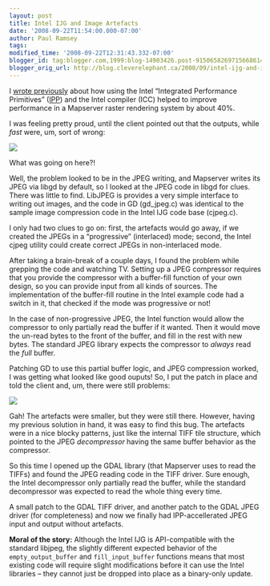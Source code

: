 ```yaml
---
layout: post
title: Intel IJG and Image Artefacts
date: '2008-09-22T11:54:00.000-07:00'
author: Paul Ramsey
tags: 
modified_time: '2008-09-22T12:31:43.332-07:00'
blogger_id: tag:blogger.com,1999:blog-14903426.post-9150658269715668614
blogger_orig_url: http://blog.cleverelephant.ca/2008/09/intel-ijg-and-image-artefacts.html
---
```


I [wrote previously](http://blog.cleverelephant.ca/2008/08/optimize-optimize-optimize.html) about how using the Intel &ldquo;Integrated Performance Primitives&rdquo; ([IPP](http://www.intel.com/cd/software/products/asmo-na/eng/302910.htm)) and the Intel compiler (ICC) helped to improve performance in a Mapserver raster rendering system by about 40%.

I was feeling pretty proud, until the client pointed out that the outputs, while *fast* were, um, sort of wrong:

[<img src="http://www.cleverelephant.ca/ipp_err_gd_sm.jpg">](http://www.cleverelephant.ca/ipp_err_gd.jpg)

What was going on here?!

Well, the problem looked to be in the JPEG writing, and Mapserver writes its JPEG via libgd by default, so I looked at the JPEG code in libgd for clues. There was little to find. LibJPEG is provides a very simple interface to writing out images, and the code in GD (gd_jpeg.c) was identical to the sample image compression code in the Intel IJG code base (cjpeg.c).

I only had two clues to go on: first, the artefacts would go away, if we created the JPEGs in a &ldquo;progressive&rdquo; (interlaced) mode; second, the Intel cjpeg utility could create correct JPEGs in non-interlaced mode. 

After taking a brain-break of a couple days, I found the problem while grepping the code and watching TV. Setting up a JPEG compressor requires that you provide the compressor with a buffer-fill function of your own design, so you can provide input from all kinds of sources. The implementation of the buffer-fill routine in the Intel example code had a switch in it, that checked if the mode was progressive or not!

In the case of non-progressive JPEG, the Intel function would allow the compressor to only partially read the buffer if it wanted. Then it would move the un-read bytes to the front of the buffer, and fill in the rest with new bytes. The standard JPEG library expects the compressor to *always* read the *full* buffer.

Patching GD to use this partial buffer logic, and JPEG compression worked, I was getting what looked like good ouputs! So, I put the patch in place and told the client and, um, there were still problems:

[<img src="http://www.cleverelephant.ca/ipp_err_gdal_sm.jpg">](http://www.cleverelephant.ca/ipp_err_gdal.jpg)

Gah! The artefacts were smaller, but they were still there. However, having my previous solution in hand, it was easy to find this bug. The artefacts were in a nice blocky patterns, just like the internal TIFF tile structure, which pointed to the JPEG *decompressor* having the same buffer behavior as the compressor.

So this time I opened up the GDAL library (that Mapserver uses to read the TIFFs) and found the JPEG reading code in the TIFF driver. Sure enough, the Intel decompressor only partially read the buffer, while the standard decompressor was expected to read the whole thing every time.  

A small patch to the GDAL TIFF driver, and another patch to the GDAL JPEG driver (for completeness) and now we finally had IPP-accellerated JPEG input and output without artefacts.

**Moral of the story:** Although the Intel IJG is API-compatible with the standard libjpeg, the slightly different expected behavior of the <code>empty_output_buffer</code> and <code>fill_input_buffer</code> functions means that most existing code will require slight modifications before it can use the Intel libraries &ndash; they cannot just be dropped into place as a binary-only update.

